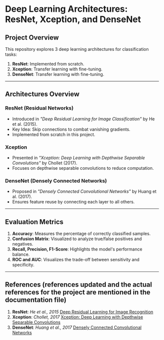 # Deep Learning Architectures: ResNet, Xception, and DenseNet

## Project Overview
This repository explores 3 deep learning architectures for classification tasks:
1. **ResNet**: Implemented from scratch.
2. **Xception**: Transfer learning with fine-tuning.
3. **DenseNet**: Transfer learning with fine-tuning.

---

## Architectures Overview

### ResNet (Residual Networks)
- Introduced in *"Deep Residual Learning for Image Classification"* by He et al. (2015).
- Key Idea: Skip connections to combat vanishing gradients.
- Implemented from scratch in this project.

### Xception
- Presented in *"Xception: Deep Learning with Depthwise Separable Convolutions"* by Chollet (2017).
- Focuses on depthwise separable convolutions to reduce computation.

### DenseNet (Densely Connected Networks)
- Proposed in *"Densely Connected Convolutional Networks"* by Huang et al. (2017).
- Ensures feature reuse by connecting each layer to all others.

---

## Evaluation Metrics
1. **Accuracy**: Measures the percentage of correctly classified samples.
2. **Confusion Matrix**: Visualized to analyze true/false positives and negatives.
3. **Recall, Precision, F1-Score**: Highlights the model's performance balance.
4. **ROC and AUC**: Visualizes the trade-off between sensitivity and specificity.

---

## References (references updated and the actual references for the project are mentioned in the documentation file)
1. **ResNet**: *He et al., 2015* [Deep Residual Learning for Image Recognition](https://arxiv.org/abs/1512.03385)
2. **Xception**: *Chollet, 2017* [Xception: Deep Learning with Depthwise Separable Convolutions](https://arxiv.org/abs/1610.02357)
3. **DenseNet**: *Huang et al., 2017* [Densely Connected Convolutional Networks](https://arxiv.org/abs/1608.06993)
